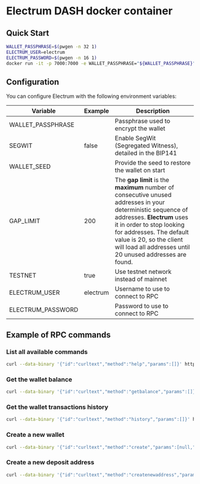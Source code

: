 # Electrum DASH docker container

## Quick Start

```bash
WALLET_PASSPHRASE=$(pwgen -n 32 1)
ELECTRUM_USER=electrum
ELECTRUM_PASSWORD=$(pwgen -n 16 1)
docker run -it -p 7000:7000 -e WALLET_PASSPHRASE="${WALLET_PASSPHRASE}" -e ELECTRUM_USER="${ELECTRUM_USER}" -e ELECTRUM_PASSWORD="${ELECTRUM_PASSWORD}" quay.io/openware/electrum-dash:3.3.8.7
```



## Configuration

You can configure Electrum with the following environment variables:

| Variable          | Example  | Description                                                  |
| ----------------- | -------- | ------------------------------------------------------------ |
| WALLET_PASSPHRASE |          | Passphrase used to encrypt the wallet                        |
| SEGWIT            | false    | Enable SegWit (Segregated Witness), detailed in the BIP141   |
| WALLET_SEED       |          | Provide the seed to restore the wallet on start              |
| GAP_LIMIT         | 200      | The **gap limit** is the **maximum** number of consecutive unused addresses in your deterministic sequence of addresses. **Electrum** uses it in order to stop looking for addresses. The default value is 20, so the client will load all addresses until 20 unused addresses are found. |
| TESTNET           | true     | Use testnet network instead of mainnet                       |
| ELECTRUM_USER     | electrum | Username to use to connect to RPC                            |
| ELECTRUM_PASSWORD |          | Password to use to connect to RPC                            |



## Example of RPC commands

### List all available commands

```bash
curl --data-binary '{"id":"curltext","method":"help","params":[]}' http://${ELECTRUM_USER}:${ELECTRUM_PASSWORD}@127.0.0.1:7000
```

### Get the wallet balance

```bash
curl --data-binary '{"id":"curltext","method":"getbalance","params":[]}' http://${ELECTRUM_USER}:${ELECTRUM_PASSWORD}@127.0.0.1:7000
```

### Get the wallet transactions history

```bash
curl --data-binary '{"id":"curltext","method":"history","params":[]}' http://${ELECTRUM_USER}:${ELECTRUM_PASSWORD}@127.0.0.1:7000
```

### Create a new wallet

```bash
curl --data-binary '{"id":"curltext","method":"create","params":[null,"YourSecurePassphrase",true]}' http://${ELECTRUM_USER}:${ELECTRUM_PASSWORD}@127.0.0.1:7000
```

### Create a new deposit address

```bash
curl --data-binary '{"id":"curltext","method":"createnewaddress","params":[]}' http://${ELECTRUM_USER}:${ELECTRUM_PASSWORD}@127.0.0.1:7000
```

